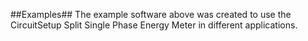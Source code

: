 ##Examples##
The example software above was created to use the CircuitSetup Split Single Phase Energy Meter in different applications.
